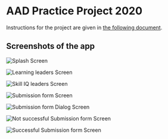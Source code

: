 AAD Practice Project 2020
=========================

Instructions for the project are given in 
[the following document](https://docs.google.com/document/d/1KS003bk1a-2bOfUnhXvnOPoHfPuKtdkTAQ_APljjgWc).

Screenshots of the app
----------------------

![Splash Screen](screenshots/splash.png)

![Learning leaders Screen](screenshots/learning_leaders.png)

![Skill IQ leaders Screen](screenshots/skillIq_leaders.png)

![Submission form Screen](screenshots/submisson_form.png)

![Submission form Dialog Screen](screenshots/submission_dialog.png)

![Not successful Submission form Screen](screenshots/not_successful.png)

![Successful Submission form Screen](screenshots/successful.png)